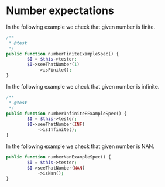# Number expectations

In the following example we check that given number is finite.

```php
/**
 * @test
 */
public function numberFiniteExampleSpec() {
        $I = $this->tester;
        $I->seeThatNumber(1)
            ->isFinite();
}
```

In the following example we check that given number is infinite.

```php
/**
 * @test
 */
public function numberInfiniteEExampleSpec() {
        $I = $this->tester;
        $I->seeThatNumber(INF)
            ->isInfinite();
}
```

In the following example we check that given number is NAN.

```php
public function numberNanExampleSpec() {
        $I = $this->tester;
        $I->seeThatNumber(NAN)
            ->isNan();
}
```